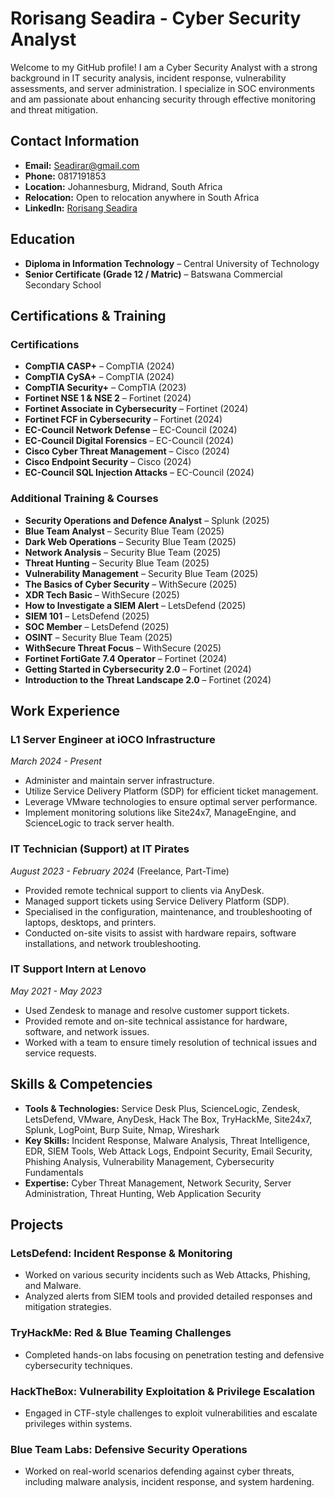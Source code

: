 # Rorisang Seadira - Cyber Security Analyst

Welcome to my GitHub profile! I am a Cyber Security Analyst with a strong background in IT security analysis, incident response, vulnerability assessments, and server administration. I specialize in SOC environments and am passionate about enhancing security through effective monitoring and threat mitigation.

## Contact Information
- **Email:** Seadirar@gmail.com
- **Phone:** 0817191853
- **Location:** Johannesburg, Midrand, South Africa
- **Relocation:** Open to relocation anywhere in South Africa
- **LinkedIn:** [Rorisang Seadira](http://linkedin.com/in/rorisang-seadira-9b6b7b21b)

## Education
- **Diploma in Information Technology** – Central University of Technology
- **Senior Certificate (Grade 12 / Matric)** – Batswana Commercial Secondary School

## Certifications & Training

### Certifications
- **CompTIA CASP+** – CompTIA (2024)
- **CompTIA CySA+** – CompTIA (2024)
- **CompTIA Security+** – CompTIA (2023)
- **Fortinet NSE 1 & NSE 2** – Fortinet (2024)
- **Fortinet Associate in Cybersecurity** – Fortinet (2024)
- **Fortinet FCF in Cybersecurity** – Fortinet (2024)
- **EC-Council Network Defense** – EC-Council (2024)
- **EC-Council Digital Forensics** – EC-Council (2024)
- **Cisco Cyber Threat Management** – Cisco (2024)
- **Cisco Endpoint Security** – Cisco (2024)
- **EC-Council SQL Injection Attacks** – EC-Council (2024)

### Additional Training & Courses
- **Security Operations and Defence Analyst** – Splunk (2025)
- **Blue Team Analyst** – Security Blue Team (2025)
- **Dark Web Operations** – Security Blue Team (2025)
- **Network Analysis** – Security Blue Team (2025)
- **Threat Hunting** – Security Blue Team (2025)
- **Vulnerability Management** – Security Blue Team (2025)
- **The Basics of Cyber Security** – WithSecure (2025)
- **XDR Tech Basic** – WithSecure (2025)
- **How to Investigate a SIEM Alert** – LetsDefend (2025)
- **SIEM 101** – LetsDefend (2025)
- **SOC Member** – LetsDefend (2025)
- **OSINT** – Security Blue Team (2025)
- **WithSecure Threat Focus** – WithSecure (2025)
- **Fortinet FortiGate 7.4 Operator** – Fortinet (2024)
- **Getting Started in Cybersecurity 2.0** – Fortinet (2024)
- **Introduction to the Threat Landscape 2.0** – Fortinet (2024)

## Work Experience

### **L1 Server Engineer** at iOCO Infrastructure  
*March 2024 - Present*  
- Administer and maintain server infrastructure.
- Utilize Service Delivery Platform (SDP) for efficient ticket management.
- Leverage VMware technologies to ensure optimal server performance.
- Implement monitoring solutions like Site24x7, ManageEngine, and ScienceLogic to track server health.

### **IT Technician (Support)** at IT Pirates  
*August 2023 - February 2024* (Freelance, Part-Time)  
- Provided remote technical support to clients via AnyDesk.
- Managed support tickets using Service Delivery Platform (SDP).
- Specialised in the configuration, maintenance, and troubleshooting of laptops, desktops, and printers.
- Conducted on-site visits to assist with hardware repairs, software installations, and network troubleshooting.

### **IT Support Intern** at Lenovo  
*May 2021 - May 2023*  
- Used Zendesk to manage and resolve customer support tickets.
- Provided remote and on-site technical assistance for hardware, software, and network issues.
- Worked with a team to ensure timely resolution of technical issues and service requests.

## Skills & Competencies
- **Tools & Technologies:** Service Desk Plus, ScienceLogic, Zendesk, LetsDefend, VMware, AnyDesk, Hack The Box, TryHackMe, Site24x7, Splunk, LogPoint, Burp Suite, Nmap, Wireshark
- **Key Skills:** Incident Response, Malware Analysis, Threat Intelligence, EDR, SIEM Tools, Web Attack Logs, Endpoint Security, Email Security, Phishing Analysis, Vulnerability Management, Cybersecurity Fundamentals
- **Expertise:** Cyber Threat Management, Network Security, Server Administration, Threat Hunting, Web Application Security

## Projects

### **LetsDefend**: Incident Response & Monitoring
- Worked on various security incidents such as Web Attacks, Phishing, and Malware.
- Analyzed alerts from SIEM tools and provided detailed responses and mitigation strategies.

### **TryHackMe**: Red & Blue Teaming Challenges
- Completed hands-on labs focusing on penetration testing and defensive cybersecurity techniques.

### **HackTheBox**: Vulnerability Exploitation & Privilege Escalation
- Engaged in CTF-style challenges to exploit vulnerabilities and escalate privileges within systems.

### **Blue Team Labs**: Defensive Security Operations
- Worked on real-world scenarios defending against cyber threats, including malware analysis, incident response, and system hardening.

